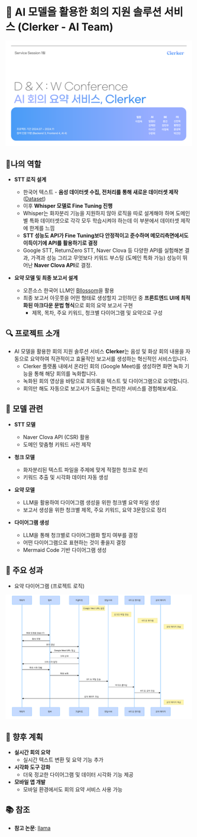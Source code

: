 # 📝 AI 모델을 활용한 회의 지원 솔루션 서비스 (Clerker - AI Team)
<img src="Picture Folder/Clerker_image.png" alt="Clerker" width="900"/>

## 🏅나의 역할
- **STT 로직 설계**
  - 한국어 텍스트 - **음성 데이터셋 수집, 전처리를 통해 새로운 데이터셋 제작** ([Dataset](https://huggingface.co/datasets/Junhoee/STT_Korean_Dataset))
  - 이후 **Whisper 모델로 Fine Tuning 진행**
  - Whisper는 화자분리 기능을 지원하지 않아 로직을 따로 설계해야 하며 도메인별 특화 데이터셋으로 각각 모두 학습시켜야 하는데 이 부분에서 데이터셋 제작에 한계를 느낌
  - **STT 성능도 API가 Fine Tuning보다 안정적이고 준수하며 메모리측면에서도 이득이기에 API를 활용하기로 결정**
  - Google STT, ReturnZero STT, Naver Clova 등 다양한 API를 실험해본 결과, 가격과 성능 그리고 무엇보다 키워드 부스팅 (도메인 특화 가능) 성능이 뛰어난 **Naver Clova API**로 결정.

- **요약 모델 및 최종 보고서 설계**
  - 오픈소스 한국어 LLM인 [Bllossom](https://huggingface.co/MLP-KTLim/llama-3-Korean-Bllossom-8B)을 활용
  - 최종 보고서 아웃풋을 어떤 형태로 생성할지 고민하던 중 **프론트엔드 UI에 최적화된 마크다운 문법 형식**으로 회의 요약 보고서 구현
    - 제목, 목차, 주요 키워드, 청크별 다이어그램 및 요약으로 구성

## 🔍 프로젝트 소개  
- AI 모델을 활용한 회의 지원 솔루션 서비스 **Clerker**는 음성 및 화상 회의 내용을 자동으로 요약하여 직관적이고 효율적인 보고서를 생성하는 혁신적인 서비스입니다.  
  - Clerker 플랫폼 내에서 온라인 회의 (Google Meet)를 생성하면 화면 녹화 기능을 통해 해당 회의를 녹화합니다.
  - 녹화된 회의 영상을 바탕으로 회의록을 텍스트 및 다이어그램으로 요약합니다.
  - 회의만 해도 자동으로 보고서가 도출되는 편리한 서비스를 경험해보세요.

## 🤖 모델 관련  
- **STT 모델**  
  - Naver Clova API (CSR) 활용
  - 도메인 맞춤형 키워드 사전 제작 

- **청크 모델**  
  - 화자분리된 텍스트 파일을 주제에 맞게 적절한 청크로 분리
  - 키워드 추출 및 시각화 데이터 자동 생성
 
- **요약 모델**  
  - LLM을 활용하여 다이어그램 생성을 위한 청크별 요약 파일 생성
  - 보고서 생성을 위한 청크별 제목, 주요 키워드, 요약 3문장으로 정리

- **다이어그램 생성**  
  - LLM을 통해 청크별로 다이어그램화 할지 여부를 결정
  - 어떤 다이어그램으로 표현하는 것이 좋을지 결정
  - Mermaid Code 기반 다이어그램 생성


## 🎯 주요 성과  
- 요약 다이어그램 (프로젝트 로직)
<img src="Picture Folder/Diagram_example.png" alt="Clerker" width="900"/>


## 🚀 향후 계획  
- **실시간 회의 요약**  
  - 실시간 텍스트 변환 및 요약 기능 추가  
- **시각화 도구 강화**  
  - 더욱 정교한 다이어그램 및 데이터 시각화 기능 제공  
- **모바일 앱 개발**  
  - 모바일 환경에서도 회의 요약 서비스 사용 가능  


## 📚 참조  
- **참고 논문**: [llama](https://arxiv.org/abs/2302.13971)

